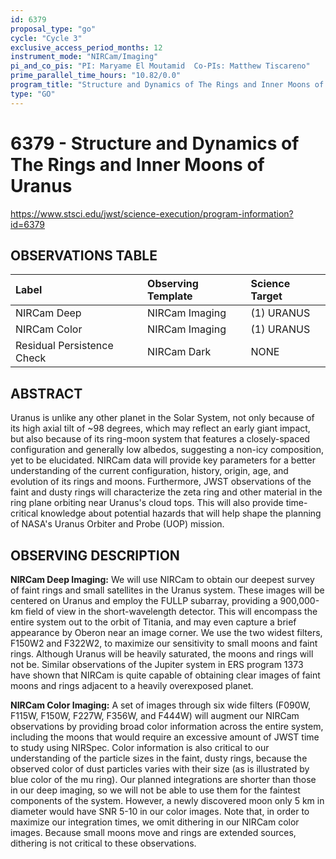 ```yaml
---
id: 6379
proposal_type: "go"
cycle: "Cycle 3"
exclusive_access_period_months: 12
instrument_mode: "NIRCam/Imaging"
pi_and_co_pis: "PI: Maryame El Moutamid  Co-PIs: Matthew Tiscareno"
prime_parallel_time_hours: "10.82/0.0"
program_title: "Structure and Dynamics of The Rings and Inner Moons of Uranus"
type: "GO"
---
```

# 6379 - Structure and Dynamics of The Rings and Inner Moons of Uranus
https://www.stsci.edu/jwst/science-execution/program-information?id=6379
## OBSERVATIONS TABLE
| Label | Observing Template | Science Target |
| :------------------------------ | :----------------- | :----------------- |
| NIRCam Deep | NIRCam Imaging | (1) URANUS |
| NIRCam Color | NIRCam Imaging | (1) URANUS |
| Residual Persistence Check | NIRCam Dark | NONE |

## ABSTRACT

Uranus is unlike any other planet in the Solar System, not only because of its high axial tilt of ~98 degrees, which may reflect an early giant impact, but also because of its ring-moon system that features a closely-spaced configuration and generally low albedos, suggesting a non-icy composition, yet to be elucidated. NIRCam data will provide key parameters for a better understanding of the current configuration, history, origin, age, and evolution of its rings and moons. Furthermore, JWST observations of the faint and dusty rings will characterize the zeta ring and other material in the ring plane orbiting near Uranus's cloud tops. This will also provide time-critical knowledge about potential hazards that will help shape the planning of NASA's Uranus Orbiter and Probe (UOP) mission.

## OBSERVING DESCRIPTION

**NIRCam Deep Imaging:** We will use NIRCam to obtain our deepest survey of faint rings and small satellites in the Uranus system. These images will be centered on Uranus and employ the FULLP subarray, providing a 900,000-km field of view in the short-wavelength detector. This will encompass the entire system out to the orbit of Titania, and may even capture a brief appearance by Oberon near an image corner. We use the two widest filters, F150W2 and F322W2, to maximize our sensitivity to small moons and faint rings. Although Uranus will be heavily saturated, the moons and rings will not be. Similar observations of the Jupiter system in ERS program 1373 have shown that NIRCam is quite capable of obtaining clear images of faint moons and rings adjacent to a heavily overexposed planet.

**NIRCam Color Imaging:** A set of images through six wide filters (F090W, F115W, F150W, F227W, F356W, and F444W) will augment our NIRCam observations by providing broad color information across the entire system, including the moons that would require an excessive amount of JWST time to study using NIRSpec. Color information is also critical to our understanding of the particle sizes in the faint, dusty rings, because the observed color of dust particles varies with their size (as is illustrated by blue color of the mu ring). Our planned integrations are shorter than those in our deep imaging, so we will not be able to use them for the faintest components of the system. However, a newly discovered moon only 5 km in diameter would have SNR 5-10 in our color images. Note that, in order to maximize our integration times, we omit dithering in our NIRCam color images. Because small moons move and rings are extended sources, dithering is not critical to these observations.
